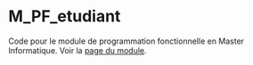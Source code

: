 # M_PF_etudiant

Code pour le module de programmation fonctionnelle en Master Informatique. Voir la
[page du module](http://www-lisic.univ-littoral.fr/~dehos/build/html/PF/).



